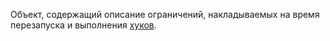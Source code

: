 
Объект, содержащий описание ограничений, накладываемых на время перезапуска и выполнения [хуков](..\..\..\..\concepts\hooks.md).
